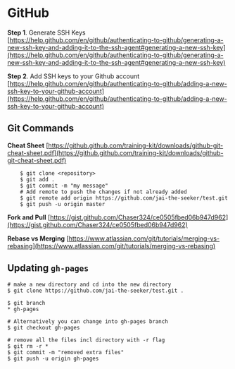 

# GitHub
**Step 1**. Generate SSH Keys  
[https://help.github.com/en/github/authenticating-to-github/generating-a-new-ssh-key-and-adding-it-to-the-ssh-agent#generating-a-new-ssh-key](https://help.github.com/en/github/authenticating-to-github/generating-a-new-ssh-key-and-adding-it-to-the-ssh-agent#generating-a-new-ssh-key)

**Step 2**. Add SSH keys to your Github account  
[https://help.github.com/en/github/authenticating-to-github/adding-a-new-ssh-key-to-your-github-account](https://help.github.com/en/github/authenticating-to-github/adding-a-new-ssh-key-to-your-github-account)

## Git Commands

**Cheat Sheet**
[https://github.github.com/training-kit/downloads/github-git-cheat-sheet.pdf](https://github.github.com/training-kit/downloads/github-git-cheat-sheet.pdf)
```
    $ git clone <repository>
    $ git add .
    $ git commit -m "my message"
    # Add remote to push the changes if not already added 
    $ git remote add origin https://github.com/jai-the-seeker/test.git
    $ git push -u origin master
```
**Fork and Pull**  [https://gist.github.com/Chaser324/ce0505fbed06b947d962](https://gist.github.com/Chaser324/ce0505fbed06b947d962)  

**Rebase vs Merging**   [https://www.atlassian.com/git/tutorials/merging-vs-rebasing](https://www.atlassian.com/git/tutorials/merging-vs-rebasing)

## Updating `gh-pages`
```
# make a new directory and cd into the new directory
$ git clone https://github.com/jai-the-seeker/test.git .

$ git branch
* gh-pages

# Alternatively you can change into gh-pages branch
$ git checkout gh-pages

# remove all the files incl directory with -r flag 
$ git rm -r * 
$ git commit -m "removed extra files" 
$ git push -u origin gh-pages

```
